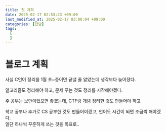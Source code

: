 ```yaml
---
title: 첫 계획
date: 2025-02-17 02:53:23 +09:00
last_modified_at: 2025-02-17 03:00:04 +09:00
categories: [잡담]
tags:
  [
  ]
---
```

# **블로그 계획**

사실 C언어 정리를 1월 초~중이면 끝낼 줄 알았는데 생각보다 늦어졌다.<br>

알고리즘도 정리해야 하고, 문제 푸는 것도 정리를 시작해야겠다.<br>

주 공부는 보안이었으면 좋겠는데, CTF랑 개념 정리한 것도 만들어아 하고<br>

학교 공부나 추가로 CS 공부한 것도 만들어야겠고, 언어도 시간이 되면 조금씩 해야겠다.<br>
일단 하나씩 꾸준하게 쓰는 것을 목표로..